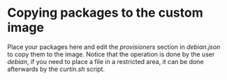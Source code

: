 # Copying packages to the custom image

Place your packages here and edit the _provisioners_ section in _debian.json_ to copy them to the image. Notice that the operation is done by the user _debian_, if you need to place a file in a restricted area, it can be done afterwards by the _curtin.sh_ script.
